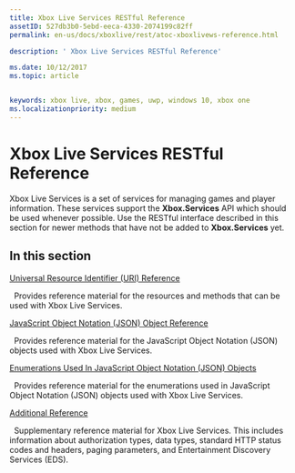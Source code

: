 ```yaml
---
title: Xbox Live Services RESTful Reference
assetID: 527db3b0-5ebd-eeca-4330-2074199c82ff
permalink: en-us/docs/xboxlive/rest/atoc-xboxlivews-reference.html

description: ' Xbox Live Services RESTful Reference'

ms.date: 10/12/2017
ms.topic: article


keywords: xbox live, xbox, games, uwp, windows 10, xbox one
ms.localizationpriority: medium
---
```



# Xbox Live Services RESTful Reference

Xbox Live Services is a set of services for managing games and player information. These services support the **Xbox.Services** API which should be used whenever possible. Use the RESTful interface described in this section for newer methods that have not be added to **Xbox.Services** yet.

<a id="ID4E5"></a>


## In this section

[Universal Resource Identifier (URI) Reference](uri/atoc-xboxlivews-reference-uris.md)

&nbsp;&nbsp;Provides reference material for the resources and methods that can be used with Xbox Live Services.

[JavaScript Object Notation (JSON) Object Reference](json/atoc-xboxlivews-reference-json.md)

&nbsp;&nbsp;Provides reference material for the JavaScript Object Notation (JSON) objects used with Xbox Live Services.

[Enumerations Used In JavaScript Object Notation (JSON) Objects](enums/atoc-xboxlivews-reference-enums.md)

&nbsp;&nbsp;Provides reference material for the enumerations used in JavaScript Object Notation (JSON) objects used with Xbox Live Services.

[Additional Reference](additional/atoc-xboxlivews-reference-additional.md)

&nbsp;&nbsp;Supplementary reference material for Xbox Live Services. This includes information about authorization types, data types, standard HTTP status codes and headers, paging parameters, and Entertainment Discovery Services (EDS).
